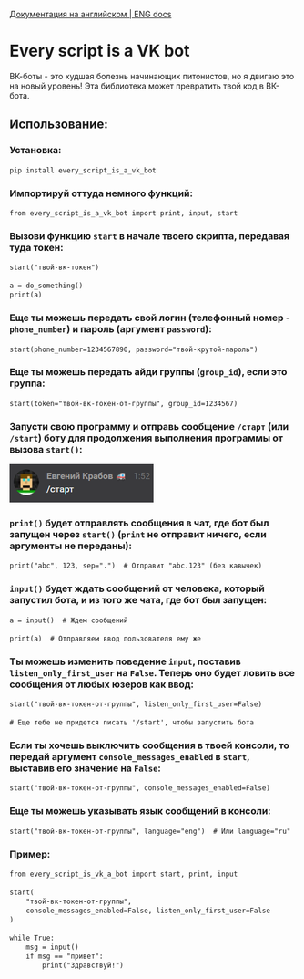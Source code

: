 [Документация на английском | ENG docs](README.md)

# Every script is a VK bot

ВК-боты - это худшая болезнь начинающих питонистов, но я двигаю это на новый уровень!
Эта библиотека может превратить твой код в ВК-бота.

## Использование:

### Установка:

    pip install every_script_is_a_vk_bot

### Импортируй оттуда немного функций:

    from every_script_is_a_vk_bot import print, input, start

### Вызови функцию `start` в начале твоего скрипта, передавая туда токен:

    start("твой-вк-токен")

    a = do_something()
    print(a)

### Еще ты можешь передать свой логин (телефонный номер - `phone_number`) и пароль (аргумент `password`):

    start(phone_number=1234567890, password="твой-крутой-пароль")

### Еще ты можешь передать айди группы (`group_id`), если это группа:

    start(token="твой-вк-токен-от-группы", group_id=1234567)

### Запусти свою программу и отправь сообщение `/старт` (или `/start`) боту для продолжения выполнения программы от вызова `start()`:

![Стартовое сообщение](start_message.png)

### `print()` будет отправлять сообщения в чат, где бот был запущен через `start()` (`print` не отправит ничего, если аргументы не переданы):

    print("abc", 123, sep=".")  # Отправит "abc.123" (без кавычек)

### `input()` будет ждать сообщений от человека, который запустил бота, и из того же чата, где бот был запущен:

    a = input()  # Ждем сообщений

    print(a)  # Отправляем ввод пользователя ему же

### Ты можешь изменить поведение `input`, поставив `listen_only_first_user` на `False`. Теперь оно будет ловить все сообщения от любых юзеров как ввод:

    start("твой-вк-токен-от-группы", listen_only_first_user=False)

    # Еще тебе не придется писать '/start', чтобы запустить бота

### Если ты хочешь выключить сообщения в твоей консоли, то передай аргумент `console_messages_enabled` в `start`, выставив его значение на `False`:

    start("твой-вк-токен-от-группы", console_messages_enabled=False)

### Еще ты можешь указывать язык сообщений в консоли:

    start("твой-вк-токен-от-группы", language="eng")  # Или language="ru"

### Пример:

    from every_script_is_vk_a_bot import start, print, input

    start(
        "твой-вк-токен-от-группы",
        console_messages_enabled=False, listen_only_first_user=False
    )
    
    while True:
        msg = input()
        if msg == "привет":
            print("Здравствуй!")
